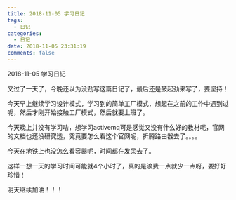 ```yaml
---
title: 2018-11-05 学习日记
tags:
  - 日记
categories:
  - 日记
date: 2018-11-05 23:31:19
comments: false
---
```


2018-11-05 学习日记

<!-- more -->

又过了一天了，今晚还以为没劲写这篇日记了，最后还是鼓起劲来写了，要坚持！

今天早上继续学习设计模式，学习到的简单工厂模式，想起在之前的工作中遇到过呢，然后才刚开始接触工厂模式，然后就要上班了。

今天晚上并没有学习啥，想学习activemq可是感觉又没有什么好的教材呢，官网的文档也还没研究透，究竟要怎么看这个官网呢，折腾路由器去了。。。。

今天在地铁上也没怎么看容器呢，时间都在发呆去了。

这样一想一天的学习时间可能就4个小时了，真的是浪费一点就少一点呀，要好好珍惜！

明天继续加油！！！
